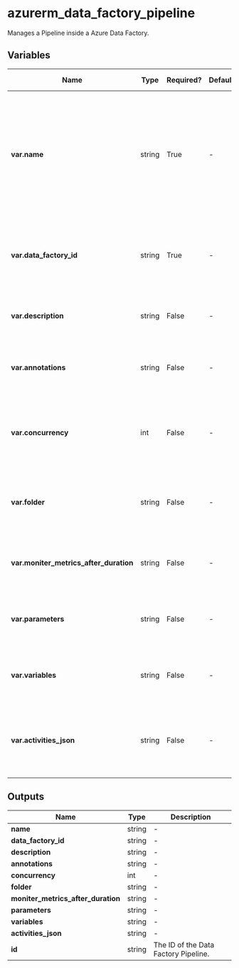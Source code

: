 # azurerm_data_factory_pipeline

Manages a Pipeline inside a Azure Data Factory.

## Variables

| Name | Type | Required? | Default  | possible values | Description |
| ---- | ---- | --------- | -------- | ----------- | ----------- |
| **var.name** | string | True | -  |  -  | Specifies the name of the Data Factory Pipeline. Changing this forces a new resource to be created. Must be globally unique. See the [Microsoft documentation](https://docs.microsoft.com/azure/data-factory/naming-rules) for all restrictions. | 
| **var.data_factory_id** | string | True | -  |  -  | The Data Factory ID in which to associate the Linked Service with. Changing this forces a new resource. | 
| **var.description** | string | False | -  |  -  | The description for the Data Factory Pipeline. | 
| **var.annotations** | string | False | -  |  -  | List of tags that can be used for describing the Data Factory Pipeline. | 
| **var.concurrency** | int | False | -  |  -  | The max number of concurrent runs for the Data Factory Pipeline. Must be between `1` and `50`. | 
| **var.folder** | string | False | -  |  -  | The folder that this Pipeline is in. If not specified, the Pipeline will appear at the root level. | 
| **var.moniter_metrics_after_duration** | string | False | -  |  -  | The TimeSpan value after which an Azure Monitoring Metric is fired. | 
| **var.parameters** | string | False | -  |  -  | A map of parameters to associate with the Data Factory Pipeline. | 
| **var.variables** | string | False | -  |  -  | A map of variables to associate with the Data Factory Pipeline. | 
| **var.activities_json** | string | False | -  |  -  | A JSON object that contains the activities that will be associated with the Data Factory Pipeline. | 



## Outputs

| Name | Type | Description |
| ---- | ---- | --------- | 
| **name** | string  | - | 
| **data_factory_id** | string  | - | 
| **description** | string  | - | 
| **annotations** | string  | - | 
| **concurrency** | int  | - | 
| **folder** | string  | - | 
| **moniter_metrics_after_duration** | string  | - | 
| **parameters** | string  | - | 
| **variables** | string  | - | 
| **activities_json** | string  | - | 
| **id** | string  | The ID of the Data Factory Pipeline. | 